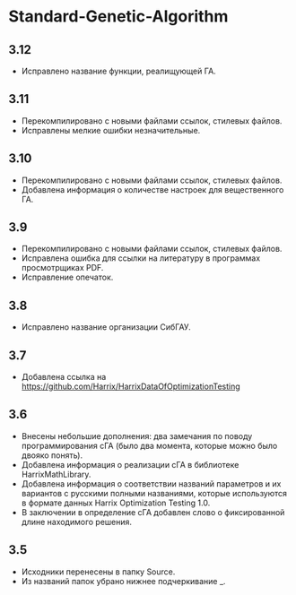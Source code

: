 # Standard-Genetic-Algorithm

## 3.12

* Исправлено название функции, реалищующей ГА.

## 3.11

* Перекомпилировано с новыми файлами ссылок, стилевых файлов.
* Исправлены мелкие ошибки незначительные.

## 3.10

* Перекомпилировано с новыми файлами ссылок, стилевых файлов.
* Добавлена информация о количестве настроек для вещественного ГА.

## 3.9

* Перекомпилировано с новыми файлами ссылок, стилевых файлов.
* Исправлена ошибка для ссылки на литературу в программах просмотрщиках PDF.
* Исправление опечаток.

## 3.8

* Исправлено название организации СибГАУ.

## 3.7

* Добавлена ссылка на https://github.com/Harrix/HarrixDataOfOptimizationTesting

## 3.6

* Внесены небольшие дополнения: два замечания по поводу программирования сГА (было два момента, которые можно было двояко понять).
* Добавлена информация о реализации сГА в библиотеке HarrixMathLibrary.
* Добавлена информация о соответствии названий параметров и их вариантов с русскими полными названиями, которые используются в формате данных Harrix Optimization Testing 1.0.
* В заключении в определение сГА добавлен слово о фиксированной длине находимого решения.

## 3.5

* Исходники перенесены в папку Source.
* Из названий папок убрано нижнее подчеркивание _.
